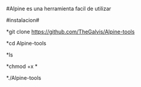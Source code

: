 
#Alpine es una herramienta facil de utilizar

#instalacion#

*git clone https://github.com/TheGalvis/Alpine-tools

*cd Alpine-tools

*ls

*chmod +x *

*./Alpine-tools

